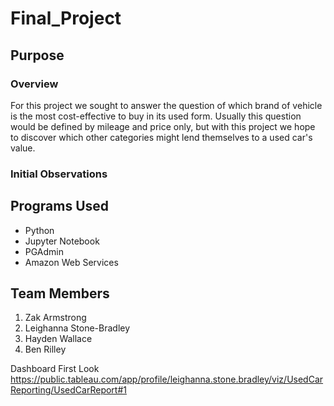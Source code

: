 # Final_Project

## Purpose

### Overview

For this project we sought to answer the question of which brand of vehicle is the most cost-effective to buy in its used form. Usually this question would be defined by mileage and price only, but with this project we hope to discover which other categories might lend themselves to a used car's value.

### Initial Observations




## Programs Used

- Python
- Jupyter Notebook
- PGAdmin
- Amazon Web Services

## Team Members

1. Zak Armstrong
2. Leighanna Stone-Bradley
3. Hayden Wallace
4. Ben Rilley

Dashboard First Look
https://public.tableau.com/app/profile/leighanna.stone.bradley/viz/UsedCarReporting/UsedCarReport#1
